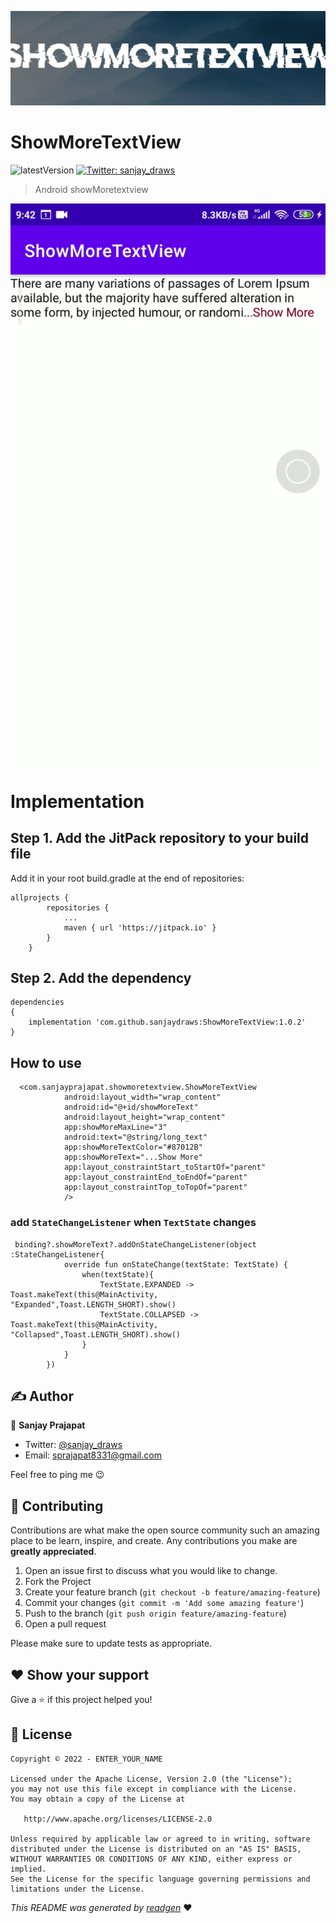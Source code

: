 ![](cover.jpeg)

# ShowMoreTextView

![latestVersion](https://img.shields.io/github/v/release/sanjaydraws/ShowMoreTextView)
<a href="https://twitter.com/ENTER_YOUR_TWITTER_USERNAME_HERE" target="_blank">
<img alt="Twitter: sanjay_draws" src="https://img.shields.io/twitter/follow/sanjay_draws.svg?style=social" />
</a>

> Android showMoretextview

![video](screenshots/showMoreTextView.gif)

# Implementation

## Step 1. Add the JitPack repository to your build file
Add it in your root build.gradle at the end of repositories:

```
allprojects {
		repositories {
			...
			maven { url 'https://jitpack.io' }
		}
	}
```

## Step 2. Add the dependency
```
dependencies
{
    implementation 'com.github.sanjaydraws:ShowMoreTextView:1.0.2'
}
```
## How to use
```
  <com.sanjayprajapat.showmoretextview.ShowMoreTextView
            android:layout_width="wrap_content"
            android:id="@+id/showMoreText"
            android:layout_height="wrap_content"
            app:showMoreMaxLine="3"
            android:text="@string/long_text"
            app:showMoreTextColor="#87012B"
            app:showMoreText="...Show More"
            app:layout_constraintStart_toStartOf="parent"
            app:layout_constraintEnd_toEndOf="parent"
            app:layout_constraintTop_toTopOf="parent"
            />
```

### add `StateChangeListener` when `TextState` changes
```
 binding?.showMoreText?.addOnStateChangeListener(object :StateChangeListener{
            override fun onStateChange(textState: TextState) {
                when(textState){
                    TextState.EXPANDED -> Toast.makeText(this@MainActivity, "Expanded",Toast.LENGTH_SHORT).show()
                    TextState.COLLAPSED -> Toast.makeText(this@MainActivity, "Collapsed",Toast.LENGTH_SHORT).show()
                }
            }
        })
```

## ✍️ Author

👤 **Sanjay Prajapat**

* Twitter: <a href="https://twitter.com/sanjay_draws" target="_blank">@sanjay_draws</a>
* Email: sprajapat8331@gmail.com

Feel free to ping me 😉

## 🤝 Contributing

Contributions are what make the open source community such an amazing place to be learn, inspire, and create. Any
contributions you make are **greatly appreciated**.

1. Open an issue first to discuss what you would like to change.
1. Fork the Project
1. Create your feature branch (`git checkout -b feature/amazing-feature`)
1. Commit your changes (`git commit -m 'Add some amazing feature'`)
1. Push to the branch (`git push origin feature/amazing-feature`)
1. Open a pull request

Please make sure to update tests as appropriate.

## ❤ Show your support

Give a ⭐️ if this project helped you!

## 📝 License

```
Copyright © 2022 - ENTER_YOUR_NAME

Licensed under the Apache License, Version 2.0 (the "License");
you may not use this file except in compliance with the License.
You may obtain a copy of the License at

   http://www.apache.org/licenses/LICENSE-2.0

Unless required by applicable law or agreed to in writing, software
distributed under the License is distributed on an "AS IS" BASIS,
WITHOUT WARRANTIES OR CONDITIONS OF ANY KIND, either express or implied.
See the License for the specific language governing permissions and
limitations under the License.
```

_This README was generated by [readgen](https://github.com/theapache64/readgen)_ ❤